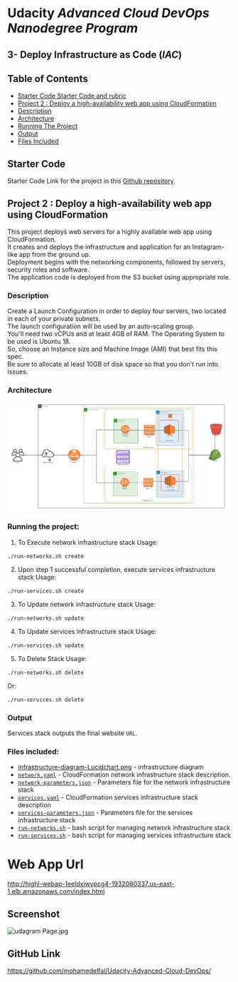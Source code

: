 # Udacity *Advanced Cloud DevOps Nanodegree Program*
## 3- Deploy Infrastructure as Code (*IAC*)
## Table of Contents
* [Starter Code Starter Code and rubric](#starter-code)
* [Project 2 : Deploy a high-availability web app using CloudFormation](#project-2--deploy-a-high-availability-web-app-using-cloudformation)
* [Description](#description)
* [Architecture](#architecture)
* [Running The Project](#running-the-project)
* [Output](#output)
* [Files Included](#files-included)


## Starter Code
Starter Code Link for the project in this [Github repository](https://github.com/udacity/nd9991-c2-Infrastructure-as-Code-v1/tree/master/supporting_material). 

## Project 2 : Deploy a high-availability web app using CloudFormation

This project deploys web servers for a highly available web app using CloudFormation.  
It creates and deploys the infrastructure and application for an Instagram-like app from the ground up.  
Deployment begins with the networking components, followed by servers, security roles and software.  
The application code is deployed from the S3 bucket using appropriate role.  

### Description
Create a Launch Configuration in order to deploy four servers, two located in each of your private subnets.  
The launch configuration will be used by an auto-scaling group.  
You'll need two vCPUs and at least 4GB of RAM. The Operating System to be used is Ubuntu 18.  
So, choose an Instance size and Machine Image (AMI) that best fits this spec.  
Be sure to allocate at least 10GB of disk space so that you don't run into issues.

### Architecture
![Architecture](./Deploy-a-high-availability-web-app-using-CloudFormation/infrastructure-diagram-Lucidchart.png)

### Running the project:

1. To Execute network infrastructure stack Usage:
```shell
./run-networks.sh create
```


2. Upon step 1 successful completion, execute services infrastructure stack Usage: 

```shell
./run-services.sh create
 ```
 
 3. To Update network infrastructure stack Usage:
 
```shell
./run-networks.sh update
```
4. To Update services infrastructure stack Usage:

```shell
./run-services.sh update
```

5. To Delete Stack Usage:

```shell
./run-networks.sh delete
```

Or:

```shell
./run-services.sh delete
```

### Output
Services stack outputs the final website `URL`.

### Files included:

- [infrastructure-diagram-Lucidchart.png](./Deploy-a-high-availability-web-app-using-CloudFormation/infrastructure-diagram-Lucidchart.png) - infrastructure diagram
- [`network.yaml`](./Deploy-a-high-availability-web-app-using-CloudFormation/network.yaml) - CloudFormation network infrastructure stack description.
- [`network-parameters.json`](./Deploy-a-high-availability-web-app-using-CloudFormation/network-parameters.json) - Parameters file for the network infrastructure stack
- [`services.yaml`](./Deploy-a-high-availability-web-app-using-CloudFormation/services.yaml) - CloudFormation services infrastructure stack description
- [`services-parameters.json`](./Deploy-a-high-availability-web-app-using-CloudFormation/services-parameters.json) - Parameters file for the services infrastructure stack
- [`run-networks.sh`](./Deploy-a-high-availability-web-app-using-CloudFormation/run-networks.sh) - bash script for managing network infrastructure stack
- [`run-services.sh`](./Deploy-a-high-availability-web-app-using-CloudFormation/run-services.sh) - bash script for managing services infrastructure stack

# Web App Url
http://highl-webap-1eeldxiwypcg4-1932080337.us-east-1.elb.amazonaws.com/index.html

## Screenshot
![udagram Page.jpg](./Deploy-a-high-availability-web-app-using-CloudFormation/udagram-Page.jpg)

## GitHub Link
https://github.com/mohamedelfal/Udacity-Advanced-Cloud-DevOps/
